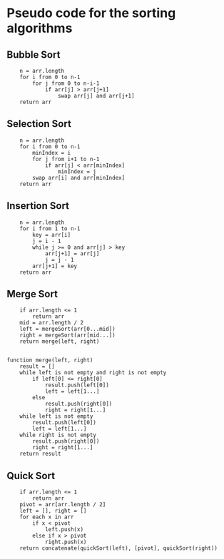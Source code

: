 # Pseudo code for the sorting algorithms


## Bubble Sort
```function bubbleSort(arr)
    n = arr.length
    for i from 0 to n-1
        for j from 0 to n-i-1
            if arr[j] > arr[j+1]
                swap arr[j] and arr[j+1]
    return arr
```


## Selection Sort
```function selectionSort(arr)
    n = arr.length
    for i from 0 to n-1
        minIndex = i
        for j from i+1 to n-1
            if arr[j] < arr[minIndex]
                minIndex = j
        swap arr[i] and arr[minIndex]
    return arr
```


## Insertion Sort
```function insertionSort(arr)
    n = arr.length
    for i from 1 to n-1
        key = arr[i]
        j = i - 1
        while j >= 0 and arr[j] > key
            arr[j+1] = arr[j]
            j = j - 1
        arr[j+1] = key
    return arr
```


## Merge Sort
```function mergeSort(arr)
    if arr.length <= 1
        return arr
    mid = arr.length / 2
    left = mergeSort(arr[0...mid])
    right = mergeSort(arr[mid...])
    return merge(left, right)


function merge(left, right)
    result = []
    while left is not empty and right is not empty
        if left[0] <= right[0]
            result.push(left[0])
            left = left[1...]
        else
            result.push(right[0])
            right = right[1...]
    while left is not empty
        result.push(left[0])
        left = left[1...]
    while right is not empty
        result.push(right[0])
        right = right[1...]
    return result
```


## Quick Sort
```function quickSort(arr)
    if arr.length <= 1
        return arr
    pivot = arr[arr.length / 2]
    left = [], right = []
    for each x in arr
        if x < pivot
            left.push(x)
        else if x > pivot
            right.push(x)
    return concatenate(quickSort(left), [pivot], quickSort(right))
```
